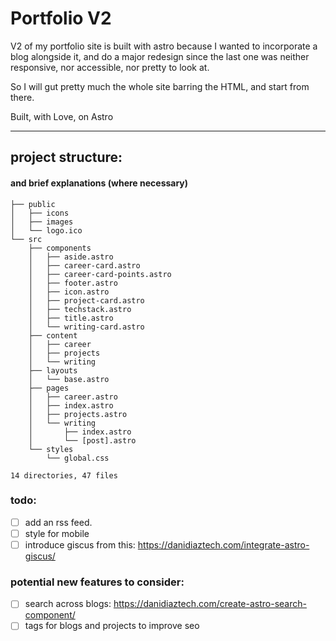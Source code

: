 # Portfolio V2

V2 of my portfolio site is built with astro because I wanted to incorporate a blog alongside it, and do a major redesign since the last one was neither responsive, nor accessible, nor pretty to look at.

So I will gut pretty much the whole site barring the HTML, and start from there. 

Built, with Love, on Astro

---
## project structure: 
#### and brief explanations (where necessary)
```.
├── public
│   ├── icons
│   ├── images
│   └── logo.ico
└── src
    ├── components
    │   ├── aside.astro
    │   ├── career-card.astro
    │   ├── career-card-points.astro
    │   ├── footer.astro
    │   ├── icon.astro
    │   ├── project-card.astro
    │   ├── techstack.astro
    │   ├── title.astro
    │   └── writing-card.astro
    ├── content
    │   ├── career
    │   ├── projects
    │   └── writing
    ├── layouts
    │   └── base.astro
    ├── pages
    │   ├── career.astro
    │   ├── index.astro
    │   ├── projects.astro
    │   └── writing
    │       ├── index.astro
    │       └── [post].astro
    └── styles
        └── global.css

14 directories, 47 files
```
### todo:
- [ ] add an rss feed. 
- [ ] style for mobile
- [ ] introduce giscus from this: <https://danidiaztech.com/integrate-astro-giscus/>

### potential new features to consider:
- [ ] search across blogs: <https://danidiaztech.com/create-astro-search-component/>
- [ ] tags for blogs and projects to improve seo

